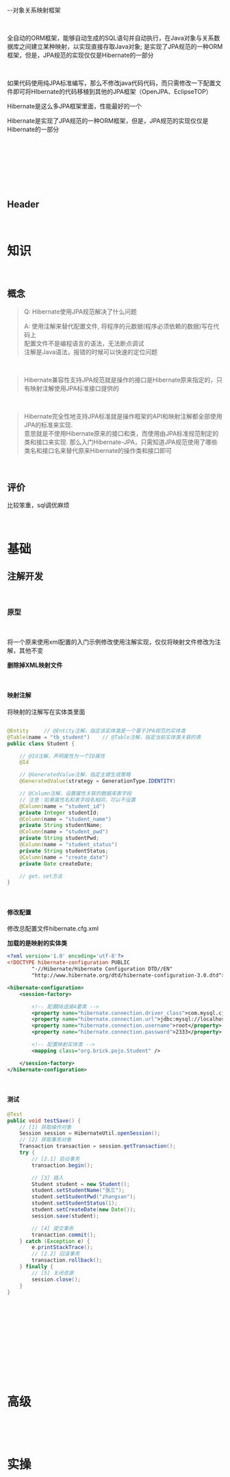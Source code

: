 --对象关系映射框架

‍

全自动的ORM框架，能够自动生成的SQL语句并自动执行，在Java对象与关系数据库之间建立某种映射，以实现直接存取Java对象; 是实现了JPA规范的一种ORM框架，但是，JPA规范的实现仅仅是Hibernate的一部分

‍

如果代码使用纯JPA标准编写，那么不修改java代码代码，而只需修改一下配置文件即可将HIbernate的代码移植到其他的JPA框架（OpenJPA、EclipseTOP）

Hibernate是这么多JPA框架里面，性能最好的一个

Hibernate是实现了JPA规范的一种ORM框架，但是，JPA规范的实现仅仅是Hibernate的一部分

‍

‍

‍

‍

## Header

‍

# 知识

‍

## 概念

> Q: Hibernate使用JPA规范解决了什么问题
>
> A: 使用注解来替代配置文件, 将程序的元数据(程序必须依赖的数据)写在代码上  
>     配置文件不是编程语言的语法，无法断点调试  
>     注解是Java语法，报错的时候可以快速的定位问题

‍

> ​Hibernate兼容性支持JPA规范就是操作的接口是Hibernate原来指定的，只有映射注解使用JPA标准接口提供的

‍

> Hibernate完全性地支持JPA标准就是操作框架的API和映射注解都全部使用JPA的标准来实现.   
> 意思就是不使用Hibernate原来的接口和类，而使用由JPA标准规范制定的类和接口来实现. 那么入门Hibernate-JPA，只需知道JPA规范使用了哪些类名和接口名来替代原来Hibernate的操作类和接口即可

‍

## 评价

比较笨重，sql调优麻烦

‍

# 基础

## **注解开发**

‍

### 原型

‍

将一个原来使用xml配置的入门示例修改使用注解实现，仅仅将映射文件修改为注解，其他不变

**删除掉XML映射文件**

‍

#### 映射注解

将映射的注解写在实体类里面

```java

@Entity     // @Entity注解，指定该实体类是一个基于JPA规范的实体类
@Table(name = "tb_student")    // @Table注解，指定当前实体类关联的表
public class Student {

    // @Id注解，声明属性为一个ID属性
    @Id

    // @GeneratedValue注解，指定主键生成策略
    @GeneratedValue(strategy = GenerationType.IDENTITY)

    // @Column注解，设置属性关联的数据库表字段
    // 注意：如果属性名和表字段名相同，可以不设置
    @Column(name = "student_id")
    private Integer studentId;
    @Column(name = "student_name")
    private String studentName;
    @Column(name = "student_pwd")
    private String studentPwd;
    @Column(name = "student_status")
    private String studentStatus;
    @Column(name = "create_date")
    private Date createDate;

    // get、set方法
}
```

‍

#### **修改配置**

修改总配置文件hibernate.cfg.xml

**加载的是映射的实体类**

```xml
<?xml version='1.0' encoding='utf-8'?>
<!DOCTYPE hibernate-configuration PUBLIC
        "-//Hibernate/Hibernate Configuration DTD//EN"
        "http://www.hibernate.org/dtd/hibernate-configuration-3.0.dtd">

<hibernate-configuration>
    <session-factory>

        <!-- 配置DB连接4要素 -->
        <property name="hibernate.connection.driver_class">com.mysql.cj.jdbc.Driver</property>
        <property name="hibernate.connection.url">jdbc:mysql://localhost:3306/hibernate?serverTimezone=UTC</property>
        <property name="hibernate.connection.username">root</property>
        <property name="hibernate.connection.password">2333</property>

        <!-- 配置映射实体类 -->
        <mapping class="org.brick.pojo.Student" />

    </session-factory>
</hibernate-configuration>
```

‍

#### **测试**

```java
@Test
public void testSave() {
    // [1] 获取操作对象
    Session session = HibernateUtil.openSession();
    // [2] 获取事务对象
    Transaction transaction = session.getTransaction();
    try {
        // [2.1] 启动事务
        transaction.begin();

        // [3] 插入
        Student student = new Student();
        student.setStudentName("张三");
        student.setStudentPwd("zhangsan");
        student.setStudentStatus(1);
        student.setCreateDate(new Date());
        session.save(student);

        // [4] 提交事务
        transaction.commit();
    } catch (Exception e) {
        e.printStackTrace();
        // [2.2] 回滚事务
        transaction.rollback();
    } finally {
        // [5] 关闭资源
        session.close();
    }
}
```

‍

‍

‍

‍

‍

‍

# 高级

‍

‍

# 实操

‍
